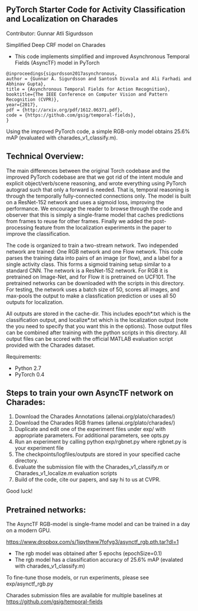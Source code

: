 ## PyTorch Starter Code for Activity Classification and Localization on Charades

Contributor: Gunnar Atli Sigurdsson

Simplified Deep CRF model on Charades

* This code implements simplified and improved Asynchronous Temporal Fields (AsyncTF) model in PyTorch

```
@inproceedings{sigurdsson2017asynchronous,
author = {Gunnar A. Sigurdsson and Santosh Divvala and Ali Farhadi and Abhinav Gupta},
title = {Asynchronous Temporal Fields for Action Recognition},
booktitle={The IEEE Conference on Computer Vision and Pattern Recognition (CVPR)},
year={2017},
pdf = {http://arxiv.org/pdf/1612.06371.pdf},
code = {https://github.com/gsig/temporal-fields},
}
```

Using the improved PyTorch code, a simple RGB-only model obtains 25.6% mAP (evaluated with charades_v1_classify.m).


## Technical Overview:

The main differences between the original Torch codebase and the improved PyTorch codebase are that we got rid of the intent module and explicit object/verb/scene reasoning, and wrote everything using PyTorch autograd such that only a forward is needed. That is, temporal reasoning is through the temporally fully-connected connections only. The model is built on a ResNet-152 network and uses a sigmoid loss, improving the performance. We encourage the reader to browse through the code and observer that this is simply a single-frame model that caches predictions from frames to reuse for other frames. Finally we added the post-processing feature from the localization experiments in the paper to improve the classification.
 
The code is organized to train a two-stream network. Two independed network are trained: One RGB network and one Flow network.
This code parses the training data into pairs of an image (or flow), and a label for a single activity class. This forms a sigmoid training setup similar to a standard CNN. The network is a ResNet-152 network. For RGB it is pretrained on Image-Net, and for Flow it is pretrained on UCF101. The pretrained networks can be downloaded with the scripts in this directory.
For testing, the network uses a batch size of 50, scores all images, and max-pools the output to make a classfication prediction or uses all 50 outputs for localization.

All outputs are stored in the cache-dir. This includes epoch*.txt which is the classification output, and localize*.txt which is the localization output (note the you need to specify that you want this in the options).
Those output files can be combined after training with the python scripts in this directory.
All output files can be scored with the official MATLAB evaluation script provided with the Charades dataset.

Requirements:
* Python 2.7
* PyTorch 0.4


## Steps to train your own AsyncTF network on Charades:
 
1. Download the Charades Annotations (allenai.org/plato/charades/)
2. Download the Charades RGB frames (allenai.org/plato/charades/)
3. Duplicate and edit one of the experiment files under exp/ with appropriate parameters. For additional parameters, see opts.py
4. Run an experiment by calling python exp/rgbnet.py where rgbnet.py is your experiment file
5. The checkpoints/logfiles/outputs are stored in your specified cache directory. 
6. Evaluate the submission file with the Charades_v1_classify.m or Charades_v1_localize.m evaluation scripts 
7. Build of the code, cite our papers, and say hi to us at CVPR.

Good luck!


## Pretrained networks:

The AsyncTF RGB-model is single-frame model and can be trained in a day on a modern GPU.

https://www.dropbox.com/s/1jqythww7fofyg3/asynctf_rgb.pth.tar?dl=1

* The rgb model was obtained after 5 epochs (epochSize=0.1)
* The rgb model has a classification accuracy of 25.6% mAP (evalated with charades_v1_classify.m)

To fine-tune those models, or run experiments, please see exp/asynctf_rgb.py


Charades submission files are available for multiple baselines at https://github.com/gsig/temporal-fields
